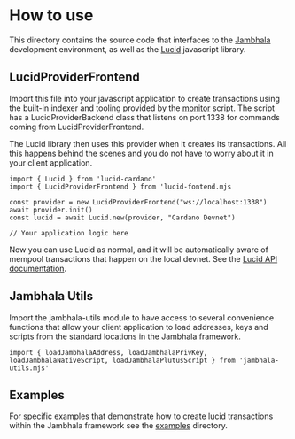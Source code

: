 # How to use

This directory contains the source code that interfaces to the [Jambhala](https://github.com/iburzynski/jambhala) development environment, as well as the [Lucid](https://lucid.spacebudz.io) javascript library.

## LucidProviderFrontend

Import this file into your javascript application to create transactions using the built-in indexer and tooling provided by the [monitor](../scripts/monitor) script. The script has a LucidProviderBackend class that listens on port 1338 for commands coming from LucidProviderFrontend.

The Lucid library then uses this provider when it creates its transactions. All this happens behind the scenes and you do not have to worry about it in your client application.

```
import { Lucid } from 'lucid-cardano'
import { LucidProviderFrontend } from 'lucid-fontend.mjs

const provider = new LucidProviderFrontend("ws://localhost:1338")
await provider.init()
const lucid = await Lucid.new(provider, "Cardano Devnet")

// Your application logic here
```

Now you can use Lucid as normal, and it will be automatically aware of mempool transactions that happen on the local devnet. See the [Lucid API documentation](https://lucid.spacebudz.io/docs/overview/about-lucid).

## Jambhala Utils

Import the jambhala-utils module to have access to several convenience functions that allow your client application to load addresses, keys and scripts from the standard locations in the Jambhala framework.

```
import { loadJambhalaAddress, loadJambhalaPrivKey, loadJambhalaNativeScript, loadJambhalaPlutusScript } from 'jambhala-utils.mjs'
```

## Examples

For specific examples that demonstrate how to create lucid transactions within the Jambhala framework see the [examples](./examples) directory.

